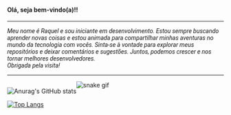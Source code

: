 #### Olá, seja bem-vindo(a)!!
------------
<p style="font-family: 'Roboto', sans-serif;">
<i>
Meu nome é Raquel e sou iniciante em desenvolvimento. Estou sempre buscando aprender novas coisas e estou animada para compartilhar minhas aventuras no mundo da tecnologia com vocês. Sinta-se à vontade para explorar meus repositórios e deixar comentários e sugestões. Juntos, podemos crescer e nos tornar melhores desenvolvedores. <br>
Obrigada pela visita!
</i>
</p>

-------------
<div style="float: left">
  
![Anurag's GitHub stats](https://github-readme-stats.vercel.app/api?username=Kel2203&show_icons=true&text_color=D90479&bg_color=06111A&border_radius=25&icon_color=FFF&title_color=FFF&border_color=000000&ring_color=D90479&text_bold=true)

    
[![Top Langs](https://github-readme-stats.vercel.app/api/top-langs/?username=Kel2203&text_color=FFF&bg_color=06111A&title_color=FFF&text_bold=false&border_radius=25&border_color=000000&layout=compact)](https://github.com/anuraghazra/github-readme-stats)
 </div>        


![snake gif](https://github.com/Kel2203/Kel2203/blob/output/github-contribution-grid-snake.svg)

